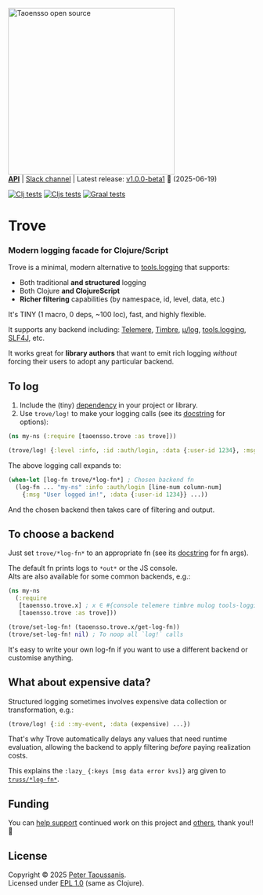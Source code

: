 <a href="https://www.taoensso.com/clojure" title="More stuff by @ptaoussanis at www.taoensso.com"><img src="https://www.taoensso.com/open-source.png" alt="Taoensso open source" width="340"/></a>  
[**API**][cljdoc] | [Slack channel][] | Latest release: [v1.0.0-beta1](../../releases/tag/v1.0.0-beta1) 🚧 (2025-06-19)

[![Clj tests][Clj tests SVG]][Clj tests URL]
[![Cljs tests][Cljs tests SVG]][Cljs tests URL]
[![Graal tests][Graal tests SVG]][Graal tests URL]

# Trove

### Modern logging facade for Clojure/Script

Trove is a minimal, modern alternative to [tools.logging](https://github.com/clojure/tools.logging) that supports:

- Both traditional **and structured** logging
- Both Clojure **and ClojureScript**
- **Richer filtering** capabilities (by namespace, id, level, data, etc.)

It's TINY (1 macro, 0 deps, ~100 loc), fast, and highly flexible.

It supports any backend including: [Telemere](https://www.taoensso.com/telemere), [Timbre](https://www.taoensso.com/timbre), [μ/log](https://github.com/BrunoBonacci/mulog), [tools.logging](https://github.com/clojure/tools.logging), [SLF4J](https://www.slf4j.org/), etc.

It works great for **library authors** that want to emit rich logging _without_ forcing their users to adopt any particular backend.

## To log

1. Include the (tiny) [dependency](../../releases/) in your project or library.
2. Use `trove/log!` to make your logging calls (see its [docstring](https://cljdoc.org/d/com.taoensso/trove/CURRENT/api/taoensso.trove#log!) for options):

```clojure
(ns my-ns (:require [taoensso.trove :as trove]))

(trove/log! {:level :info, :id :auth/login, :data {:user-id 1234}, :msg "User logged in!"})
```

The above logging call expands to:

```clojure
(when-let [log-fn trove/*log-fn*] ; Chosen backend fn
  (log-fn ... "my-ns" :info :auth/login [line-num column-num]
    {:msg "User logged in!", :data {:user-id 1234}} ...))
```

And the chosen backend then takes care of filtering and output.

## To choose a backend

Just set `trove/*log-fn*` to an appropriate fn (see its [docstring](https://cljdoc.org/d/com.taoensso/trove/CURRENT/api/taoensso.trove#*log-fn*) for fn args).

The default fn prints logs to `*out*` or the JS console.  
Alts are also available for some common backends, e.g.:

```clojure
(ns my-ns
  (:require
   [taoensso.trove.x] ; x ∈ #{console telemere timbre mulog tools-logging slf4j} (default console)
   [taoensso.trove :as trove]))

(trove/set-log-fn! (taoensso.trove.x/get-log-fn))
(trove/set-log-fn! nil) ; To noop all `log!` calls
```

It's easy to write your own log-fn if you want to use a different backend or customise anything.

## What about expensive data?

Structured logging sometimes involves expensive data collection or transformation, e.g.:

```clojure
(trove/log! {:id ::my-event, :data (expensive) ...})
```

That's why Trove automatically delays any values that need runtime evaluation, allowing the backend to apply filtering *before* paying realization costs.

This explains the `:lazy_` `{:keys [msg data error kvs]}` arg given to [`truss/*log-fn*`](https://cljdoc.org/d/com.taoensso/trove/CURRENT/api/taoensso.trove#*log-fn*).

## Funding

You can [help support][sponsor] continued work on this project and [others][my work], thank you!! 🙏

## License

Copyright &copy; 2025 [Peter Taoussanis][].  
Licensed under [EPL 1.0](LICENSE.txt) (same as Clojure).

<!-- Common -->

[GitHub releases]: ../../releases
[GitHub issues]:   ../../issues
[GitHub wiki]:     ../../wiki
[Slack channel]:   https://www.taoensso.com/trove/slack

[Peter Taoussanis]: https://www.taoensso.com
[sponsor]:          https://www.taoensso.com/sponsor
[my work]:          https://www.taoensso.com/clojure-libraries

<!-- Project -->

[cljdoc]: https://cljdoc.org/d/com.taoensso/trove/CURRENT/api/taoensso.trove

[Clojars SVG]: https://img.shields.io/clojars/v/com.taoensso/trove.svg
[Clojars URL]: https://clojars.org/com.taoensso/trove

[Clj tests SVG]:  https://github.com/taoensso/trove/actions/workflows/clj-tests.yml/badge.svg
[Clj tests URL]:  https://github.com/taoensso/trove/actions/workflows/clj-tests.yml
[Cljs tests SVG]:  https://github.com/taoensso/trove/actions/workflows/cljs-tests.yml/badge.svg
[Cljs tests URL]:  https://github.com/taoensso/trove/actions/workflows/cljs-tests.yml
[Graal tests SVG]: https://github.com/taoensso/trove/actions/workflows/graal-tests.yml/badge.svg
[Graal tests URL]: https://github.com/taoensso/trove/actions/workflows/graal-tests.yml
